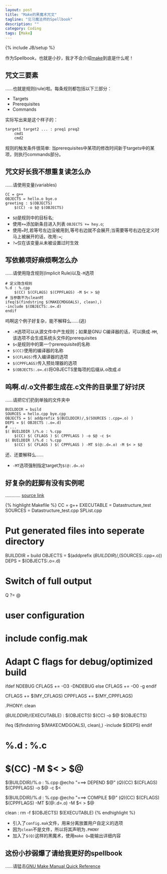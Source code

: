 ```yaml
---
layout: post
title: "Make的黑魔术咒文"
tagline: "见习魔法师的Spellbook"
description: ""
category: Coding
tags: [Make]
---
```

{% include JB/setup %}

作为Spellbook，也就是小抄，我才不会介绍[make](http://en.wikipedia.org/wiki/Make_%28software%29)到底是什么呢！

## 咒文三要素

……也就是规则(rule)啦。每条规则都包括以下三部分：

* Targets
* Prerequisites
* Commands

实际写出来是这个样子的：

    target1 target2 ... : preq1 preq2
        cmd1
        cmd2

规则的触发条件很简单: 当prerequisites中某项的修改时间新于targets中的某项，则执行commands部分。

## 咒文好长我不想重复读怎么办

……请使用变量(variables)

    CC = g++
    OBJECTS = hello.o bye.o
    greeting : $(OBJECTS)
        $(CC) -o $@ $(OBJECTS)

* `$@`是规则中的目标名;
* 使用`+=`添加新条目进入列表 `OBJECTS += hey.o`;
* 使用`=`时,若等号左边没被用到,等号右边就不会展开;当需要等号右边在定义时马上被展开的话，改用`:=`;
* `?=`仅在该变量从未被设置过时生效

## 写依赖项好麻烦啊怎么办

……请使用隐含规则(Implicit Rule)以及`-M`选项

    # 定义隐含规则
    %.d : %.cpp
        $(CC) $(CFLAGS) $(CPPFLAGS) -M $< > $@
    # 当参数不为clean时
    ifeq($(findstring $(MAKECMDGOALS), clean),)
    -include $(OBJECTS:.o=.d)
    endif

呜啊这个例子好复杂，能不解释么……(逃)

* `-M`选项可以从源文件中产生规则；如果是GNU C编译器的话，可以换成`-MM`, 该选项不会生成系统头文件的prerequisites
* `$<`是规则中的第一个prerequisite的名称
* `$(CC)`使用的编译器的名称
* `$(CFLAGS)`传入编译器的选项
* `$(CPPFLAGS)`传入预处理器的选项
* `$(OBJECTS:.o=.d)`将OBJECTS里每项的后缀从.o改成.d

## 呜啊.d/.o文件都生成在.c文件的目录里了好讨厌

……请把它们扔到单独的文件夹中

    BUILDDIR = build
    SOURCES = hello.cpp bye.cpp
    OBJECTS = $( addprefix $(BUILDDIR)/,$(SOURCES :.cpp=.o) )
    DEPS = $( OBJECTS :.o=.d)
    # ...
    $( BUILDDIR )/%.o : %.cpp
        $(CC) $( CFLAGS ) $( CPPFLAGS ) -o $@ -c $<
    $( BUILDDIR )/%.d : %.cpp
        $(CC) $( CFLAGS ) $( CPPFLAGS ) -MT $(@:.d=.o) -M $< > $@

还、还要解释么……

* `-MT`选项强制指定target为`$(@:.d=.o)`

## 好复杂的赶脚有没有实例呢

…………
[source link](https://gist.github.com/ZephyrSL/3194416/)

{% highlight Makefile %}
CC = g++
EXECUTABLE = Datastructure_test
SOURCES = Datastructure_test.cpp SPList.cpp
# Put generated files into seperate directory
BUILDDIR = build
OBJECTS = $(addprefix $(BUILDDIR)/,$(SOURCES:.cpp=.o))
DEPS = $(OBJECTS:.o=.d)

# Switch of full output
Q ?= @

# user configuration
# include config.mak

# Adapt C flags for debug/optimized build
ifdef NDEBUG
CFLAGS += -O3 -DNDEBUG
else
CFLAGS += -O0 -g
endif

CFLAGS 		+= $(MY_CFLAGS)
CPPFLAGS 	+= $(MY_CPPFLAGS)

.PHONY: clean

$(BUILDDIR)/$(EXECUTABLE) : $(OBJECTS)
	$(CC) -o $@ $(OBJECTS)

ifeq ($(findstring $(MAKECMDGOALS), clean),)
-include $(DEPS)
endif

# %.d : %.c
# 	$(CC) -M $< > $@

$(BUILDDIR)/%.o : %.cpp
	@echo "===> DEPEND $@"
	$(Q)$(CC) $(CFLAGS) $(CPPFLAGS) -o $@ -c $<

$(BUILDDIR)/%.d : %.cpp
	@echo "===> COMPILE $@"
	$(Q)$(CC) $(CFLAGS) $(CPPFLAGS) -MT $(@:.d=.o) -M $< > $@

clean :
	rm -f $(OBJECTS) $(EXECUTABLE)
{% endhighlight %}

* 引入了`config.mak`文件，用来分离放置用户自定义的选项
* 因为`clean`不是文件，所以将其声明为`.PHONY`
* 加入了`$(Q)`这样的黑魔术，使用`make Q=`能输出详细内容

## 这份小抄弱爆了请给我更好的spellbook

……请猛击[GNU Make Manual Quick Reference](http://www.gnu.org/software/make/manual/make.html#Quick-Reference)









